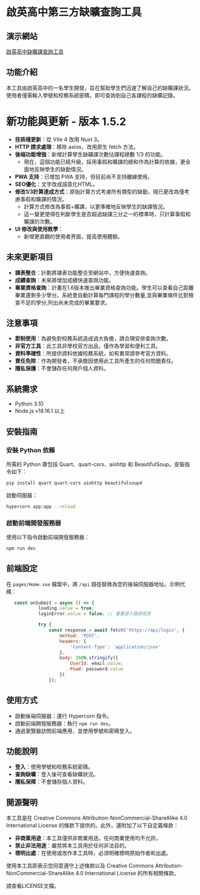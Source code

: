 # 啟英高中第三方缺曠查詢工具

## 演示網站

[啟英高中缺曠課查詢工具](https://cyvstool.ajlo.org/)

## 功能介紹

本工具由啟英高中的一名學生開發，旨在幫助學生們迅速了解自己的缺曠課狀況。使用者僅需輸入學號和校務系統密碼，即可查詢到自己各課程的缺曠記錄。

# 新功能與更新 - 版本 1.5.2

- **技術棧更新**：從 Vite 4 改用 Nuxt 3。
- **HTTP 請求處理**：移除 axios，改用原生 fetch 方法。
- **後端功能增強**：新增計算學生缺礦課次數佔課程總數 1/3 的功能。
   - 現在，這個功能已經升級，採用事假和曠課的總和作為計算的依據，更全面地反映學生的缺勤情況。
- **PWA 支持**：已增加 PWA 支持，但目前尚不支持離線使用。
- **SEO優化**：文字改成語意化HTML。
- **修改1/3計算達成方式**：原始計算方式考慮所有類型的缺勤，現已更改為僅考慮事假和曠課的情況。
   - 計算方式修改為事假+曠課，以更準確地反映學生的缺課情況。
   - 這一變更使得在判斷學生是否超過缺課三分之一的標準時，只計算事假和曠課的次數。
- **UI 修改與使用教學**：
  - 新增更直觀的使用者界面，提高使用體驗。

## 未來更新項目

- **課表整合**：計劃將課表功能整合至網站中，方便快速查詢。
- **成績查詢**：未來將增加成績快速查詢功能。
- **畢業資格查詢**：計畫在1.6版本推出畢業資格查詢功能。學生可以查看自己距離畢業還剩多少學分。系統會自動計算每門課程的學分數量,並與畢業條件比對檢查不足的學分,列出尚未完成的畢業要求。

## 注意事項

- **節制使用**：為避免對校務系統造成過大負擔，請合理安排查詢次數。
- **非官方工具**：此工具非學校官方出品，僅作為學習和便利工具。
- **資料準確性**：所提供資料依據校務系統，如有異常請參考官方資料。
- **責任免除**：作為開發者，不承擔因使用此工具所產生的任何問題責任。
- **隱私保護**：不會儲存任何用戶個人資料。

## 系統需求

- Python 3.10 
- Node.js v18.16.1 以上

## 安裝指南

### 安裝 Python 依賴

所需的 Python 庫包括 Quart、quart-cors、aiohttp 和 BeautifulSoup。安裝指令如下：

```bash
pip install quart quart-cors aiohttp beautifulsoup4
```

啟動伺服器：

```bash
hypercorn app:app --reload
```

### 啟動前端開發服務器

使用以下指令啟動前端開發服務器：

```bash
npm run dev
```

## 前端設定

在 `pages/Home.vue` 檔案中，將 `/api` 路徑替換為您的後端伺服器地址。示例代碼：

```javascript
   const onSubmit = async () => {
            loading.value = true;
            loginError.value = false; // 重置登入錯誤信息

            try {
                const response = await fetch('https://api/login', {
                    method: 'POST',
                    headers: {
                        'Content-Type': 'application/json'
                    },
                    body: JSON.stringify({
                        UserId: email.value,
                        Pswd: password.value
                    })
                });
```

## 使用方式

- 啟動後端伺服器：運行 Hypercorn 指令。
- 啟動前端開發服務器：執行 `npm run dev`。
- 通過瀏覽器訪問前端應用，並使用學號和密碼登入。

## 功能說明

- **登入**：使用學號和校務系統密碼。
- **查詢缺曠**：登入後可查看缺曠狀況。
- **隱私保障**：不會儲存個人資料。


## 開源聲明

本工具是在 Creative Commons Attribution-NonCommercial-ShareAlike 4.0 International License 的條款下提供的。此外，還附加了以下自定義條款：

- **非商業用途**：本工具僅供非商業用途。任何商業使用均不允許。
- **禁止非法用途**：嚴禁將本工具用於任何非法目的。
- **標明出處**：在使用或改作本工具時，必須明確標明原始作者和出處。

使用本工具即表示您同意遵守上述條款以及 Creative Commons Attribution-NonCommercial-ShareAlike 4.0 International License 的所有相關條款。

請查看LICENSE文檔。
